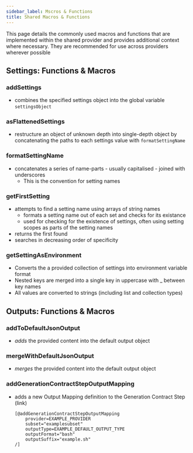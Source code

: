 ```yaml
---
sidebar_label: Mscros & Functions
title: Shared Macros & Functions
---
```


This page details the commonly used macros and functions that are implemented within the shared provider and provides additional context where necessary. They are recommended for use across providers wherever possible

## Settings: Functions & Macros

### addSettings

* combines the specified settings object into the global variable  `settingsObject`

### asFlattenedSettings

* restructure an object of unknown depth into single-depth object by concatenating the paths to each settings value with `formatSettingName`

### formatSettingName

* concatenates a series of name-parts - usually capitalised - joined with underscores
  * This is the convention for setting names

### getFirstSetting

* attempts to find a setting name using arrays of string names
  * formats a setting name out of each set and checks for its existance
  * used for checking for the existence of settings, often using setting scopes as parts of the setting names
* returns the first found
* searches in decreasing order of specificity

### getSettingAsEnvironment

* Converts the a provided collection of settings into environment variable format
* Nested keys are merged into a single key in uppercase with _ between key names
* All values are converted to strings (including list and collection types)

## Outputs: Functions & Macros

### addToDefaultJsonOutput

* *adds* the provided content into the default output object

### mergeWithDefaultJsonOutput

* *merges* the provided content into the default output object

### addGenerationContractStepOutputMapping

* adds a new Output  Mapping definition to the Generation Contract Step (link)

  ```freemarker
  [@addGenerationContractStepOutputMapping
      provider=EXAMPLE_PROVIDER
      subset="examplesubset"
      outputType=EXAMPLE_DEFAULT_OUTPUT_TYPE
      outputFormat="bash"
      outputSuffix="example.sh"
  /]
  ```
